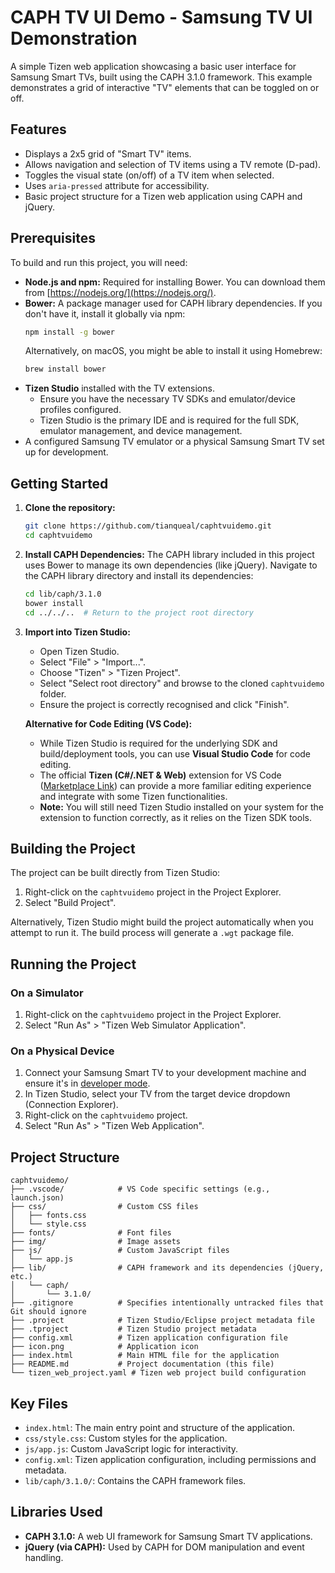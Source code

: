 # CAPH TV UI Demo - Samsung TV UI Demonstration

A simple Tizen web application showcasing a basic user interface for Samsung Smart TVs, built using the CAPH 3.1.0 framework. This example demonstrates a grid of interactive "TV" elements that can be toggled on or off.

## Features

- Displays a 2x5 grid of "Smart TV" items.
- Allows navigation and selection of TV items using a TV remote (D-pad).
- Toggles the visual state (on/off) of a TV item when selected.
- Uses `aria-pressed` attribute for accessibility.
- Basic project structure for a Tizen web application using CAPH and jQuery.

## Prerequisites

To build and run this project, you will need:

- **Node.js and npm:** Required for installing Bower. You can download them from [https://nodejs.org/](https://nodejs.org/).
- **Bower:** A package manager used for CAPH library dependencies. If you don't have it, install it globally via npm:
  ```bash
  npm install -g bower
  ```
  Alternatively, on macOS, you might be able to install it using Homebrew:
  ```bash
  brew install bower
  ```
- **Tizen Studio** installed with the TV extensions.
  - Ensure you have the necessary TV SDKs and emulator/device profiles configured.
  - Tizen Studio is the primary IDE and is required for the full SDK, emulator management, and device management.
- A configured Samsung TV emulator or a physical Samsung Smart TV set up for development.

## Getting Started

1.  **Clone the repository:**
    ```bash
    git clone https://github.com/tianqueal/caphtvuidemo.git
    cd caphtvuidemo
    ```
2.  **Install CAPH Dependencies:**
    The CAPH library included in this project uses Bower to manage its own dependencies (like jQuery).
    Navigate to the CAPH library directory and install its dependencies:
    ```bash
    cd lib/caph/3.1.0
    bower install
    cd ../../..  # Return to the project root directory
    ```
3.  **Import into Tizen Studio:**

    - Open Tizen Studio.
    - Select "File" > "Import...".
    - Choose "Tizen" > "Tizen Project".
    - Select "Select root directory" and browse to the cloned `caphtvuidemo` folder.
    - Ensure the project is correctly recognised and click "Finish".

    **Alternative for Code Editing (VS Code):**

    - While Tizen Studio is required for the underlying SDK and build/deployment tools, you can use **Visual Studio Code** for code editing.
    - The official **Tizen (C#/.NET & Web)** extension for VS Code ([Marketplace Link](https://marketplace.visualstudio.com/items?itemName=tizen.vscode-tizen-csharp)) can provide a more familiar editing experience and integrate with some Tizen functionalities.
    - **Note:** You will still need Tizen Studio installed on your system for the extension to function correctly, as it relies on the Tizen SDK tools.

## Building the Project

The project can be built directly from Tizen Studio:

1.  Right-click on the `caphtvuidemo` project in the Project Explorer.
2.  Select "Build Project".

Alternatively, Tizen Studio might build the project automatically when you attempt to run it. The build process will generate a `.wgt` package file.

## Running the Project

### On a Simulator

1.  Right-click on the `caphtvuidemo` project in the Project Explorer.
2.  Select "Run As" > "Tizen Web Simulator Application".

### On a Physical Device

1.  Connect your Samsung Smart TV to your development machine and ensure it's in [developer mode](https://developer.samsung.com/smarttv/develop/getting-started/using-sdk/tv-device.html).
2.  In Tizen Studio, select your TV from the target device dropdown (Connection Explorer).
3.  Right-click on the `caphtvuidemo` project.
4.  Select "Run As" > "Tizen Web Application".

## Project Structure

```
caphtvuidemo/
├── .vscode/            # VS Code specific settings (e.g., launch.json)
├── css/                # Custom CSS files
│   ├── fonts.css
│   └── style.css
├── fonts/              # Font files
├── img/                # Image assets
├── js/                 # Custom JavaScript files
│   └── app.js
├── lib/                # CAPH framework and its dependencies (jQuery, etc.)
│   └── caph/
│       └── 3.1.0/
├── .gitignore          # Specifies intentionally untracked files that Git should ignore
├── .project            # Tizen Studio/Eclipse project metadata file
├── .tproject           # Tizen Studio project metadata
├── config.xml          # Tizen application configuration file
├── icon.png            # Application icon
├── index.html          # Main HTML file for the application
├── README.md           # Project documentation (this file)
└── tizen_web_project.yaml # Tizen web project build configuration
```

## Key Files

- `index.html`: The main entry point and structure of the application.
- `css/style.css`: Custom styles for the application.
- `js/app.js`: Custom JavaScript logic for interactivity.
- `config.xml`: Tizen application configuration, including permissions and metadata.
- `lib/caph/3.1.0/`: Contains the CAPH framework files.

## Libraries Used

- **CAPH 3.1.0:** A web UI framework for Samsung Smart TV applications.
- **jQuery (via CAPH):** Used by CAPH for DOM manipulation and event handling.
